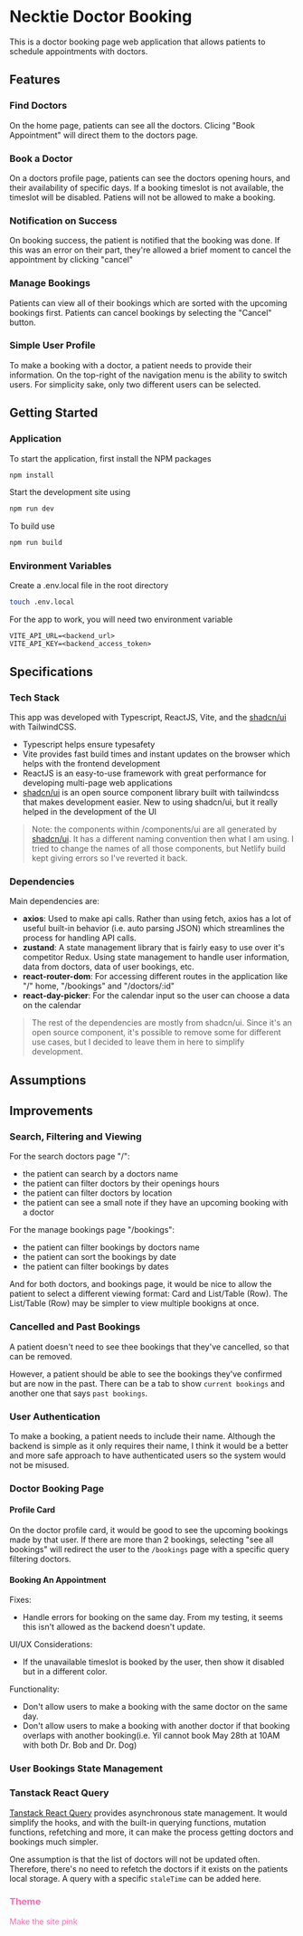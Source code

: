 # Necktie Doctor Booking

This is a doctor booking page web application that allows patients to schedule appointments with doctors.

## Features

### Find Doctors

On the home page, patients can see all the doctors. Clicing "Book Appointment" will direct them to the doctors page.

### Book a Doctor

On a doctors profile page, patients can see the doctors opening hours, and their availability of specific days. If a booking timeslot is not available, the timeslot will be disabled. Patiens will not be allowed to make a booking.

### Notification on Success

On booking success, the patient is notified that the booking was done. If this was an error on their part, they're allowed a brief moment to cancel the appointment by clicking "cancel"

### Manage Bookings

Patients can view all of their bookings which are sorted with the upcoming bookings first. Patients can cancel bookings by selecting the "Cancel" button.

### Simple User Profile

To make a booking with a doctor, a patient needs to provide their information. On the top-right of the navigation menu is the ability to switch users. For simplicity sake, only two different users can be selected.

## Getting Started

### Application

To start the application, first install the NPM packages

```bash
npm install
```

Start the development site using

```bash
npm run dev
```

To build use

```bash
npm run build
```

### Environment Variables

Create a .env.local file in the root directory

```bash
touch .env.local
```

For the app to work, you will need two environment variable

```.env
VITE_API_URL=<backend_url>
VITE_API_KEY=<backend_access_token>
```

## Specifications

### Tech Stack

This app was developed with Typescript, ReactJS, Vite, and the [shadcn/ui](https://ui.shadcn.com/) with TailwindCSS.

-   Typescript helps ensure typesafety
-   Vite provides fast build times and instant updates on the browser which helps with the frontend development
-   ReactJS is an easy-to-use framework with great performance for developing multi-page web applications
-   [shadcn/ui](https://ui.shadcn.com/) is an open source component library built with tailwindcss that makes development easier. New to using shadcn/ui, but it really helped in the development of the UI

> Note: the components within /components/ui are all generated by [shadcn/ui](https://ui.shadcn.com/). It has a different naming convention then what I am using. I tried to change the names of all those components, but Netlify build kept giving errors so I've reverted it back.

### Dependencies

Main dependencies are:

-   **axios**: Used to make api calls. Rather than using fetch, axios has a lot of useful built-in behavior (i.e. auto parsing JSON) which streamlines the process for handling API calls.
-   **zustand**: A state management library that is fairly easy to use over it's competitor Redux. Using state management to handle user information, data from doctors, data of user bookings, etc.
-   **react-router-dom**: For accessing different routes in the application like "/" home, "/bookings" and "/doctors/:id"
-   **react-day-picker**: For the calendar input so the user can choose a data on the calendar

> The rest of the dependencies are mostly from shadcn/ui. Since it's an open source component, it's possible to remove some for different use cases, but I decided to leave them in here to simplify development.

## Assumptions

## Improvements

### Search, Filtering and Viewing

For the search doctors page "/":

-   the patient can search by a doctors name
-   the patient can filter doctors by their openings hours
-   the patient can filter doctors by location
-   the patient can see a small note if they have an upcoming booking with a doctor

For the manage bookings page "/bookings":

-   the patient can filter bookings by doctors name
-   the patient can sort the bookings by date
-   the patient can filter bookings by dates

And for both doctors, and bookings page, it would be nice to allow the patient to select a different viewing format: Card and List/Table (Row). The List/Table (Row) may be simpler to view multiple bookigns at once.

### Cancelled and Past Bookings

A patient doesn't need to see thee bookings that they've cancelled, so that can be removed.

However, a patient should be able to see the bookings they've confirmed but are now in the past. There can be a tab to show `current bookings` and another one that says `past bookings`.

### User Authentication

To make a booking, a patient needs to include their name. Although the backend is simple as it only requires their name, I think it would be a better and more safe approach to have authenticated users so the system would not be misused.

### Doctor Booking Page

#### Profile Card

On the doctor profile card, it would be good to see the upcoming bookings made by that user. If there are more than 2 bookings, selecting "see all bookings" will redirect the user to the `/bookings` page with a specific query filtering doctors.

#### Booking An Appointment

Fixes:

-   Handle errors for booking on the same day. From my testing, it seems this isn't allowed as the backend doesn't update.

UI/UX Considerations:

-   If the unavailable timeslot is booked by the user, then show it disabled but in a different color.

Functionality:

-   Don't allow users to make a booking with the same doctor on the same day.
-   Don't allow users to make a booking with another doctor if that booking overlaps with another booking(i.e. Yil cannot book May 28th at 10AM with both Dr. Bob and Dr. Dog)

### User Bookings State Management

### Tanstack React Query

[Tanstack React Query](https://www.npmjs.com/package/@tanstack/react-query) provides asynchronous state management. It would simplify the hooks, and with the built-in querying functions, mutation functions, refetching and more, it can make the process getting doctors and bookings much simpler.

One assumption is that the list of doctors will not be updated often. Therefore, there's no need to refetch the doctors if it exists on the patients local storage. A query with a specific `staleTime` can be added here.

<h3 style="color:#FF69B4">Theme</h3>
<span style="color:#FF69B4">Make the site pink</span>
